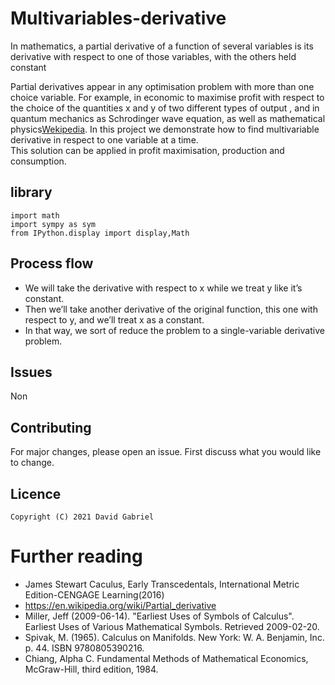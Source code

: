 # Multivariables-derivative

 In mathematics, a partial derivative of a function of several variables is its derivative with respect to one of those variables, with the others held constant

 Partial derivatives appear in any optimisation problem with more than one choice variable. For example, in economic to maximise profit with respect to the choice of the quantities x and y of two different types of output
, and in  quantum mechanics as Schrodinger wave equation, as well as mathematical physics[Wekipedia](https://en.wikipedia.org/wiki/Partial_derivative).
In this project we demonstrate how to find multivariable derivative in respect to one variable at a time.\
This solution can be applied in profit maximisation, production and consumption.

## **library**
```
import math
import sympy as sym
from IPython.display import display,Math
```

## **Process flow**

- We will take the derivative with respect to x while we treat y like it’s constant. 
- Then we’ll take another derivative of the original function, this one with respect to y, and we’ll treat x as a constant.
- In that way, we sort of reduce the problem to a single-variable derivative problem.


## **Issues**
Non

## **Contributing**
For major changes, please open an issue. First discuss what you would like to change.

## **Licence**
```
Copyright (C) 2021 David Gabriel
```
# **Further reading**
- James Stewart Caculus, Early Transcedentals, International Metric Edition-CENGAGE Learning(2016)
- https://en.wikipedia.org/wiki/Partial_derivative
- Miller, Jeff (2009-06-14). "Earliest Uses of Symbols of Calculus". Earliest Uses of Various Mathematical Symbols. Retrieved 2009-02-20.
- Spivak, M. (1965). Calculus on Manifolds. New York: W. A. Benjamin, Inc. p. 44. ISBN 9780805390216.
- Chiang, Alpha C. Fundamental Methods of Mathematical Economics, McGraw-Hill, third edition, 1984.



